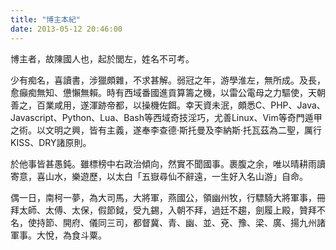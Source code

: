```yaml
---
title: "博主本紀"
date: 2013-05-12 20:46:00
---
```

<span style="display:none">
http://pic.yupoo.com/leninlee/CRoI5EyI/small.jpg
</span>

博主者，故陳國人也，起於閭左，姓名不可考。

少有痴名，喜讀書，涉獵頗雜，不求甚解。弱冠之年，游學淮左，無所成。及長，愈癲痴無知、憊懶無賴。時有西域番國進貢算籌之機，以雷公電母之力驅使，天朝善之，百業咸用，遂渾跡帝都，以操機佐餌。幸天資未泯，頗悉C、PHP、Java、Javascript、Python、Lua、Bash等西域奇技淫巧，尤善Linux、Vim等奇門遁甲之術。以文明之興，皆有主義，遂奉李查德·斯托曼及李納斯·托瓦茲為二聖，厲行KISS、DRY諸原則。

於他事皆甚愚鈍。雖標榜中右政治傾向，然實不聞國事。裹腹之余，唯以晴耕雨讀寄意，喜山水，樂遊歷，以太白「五嶽尋仙不辭遠，一生好入名山游」自命。

偶一日，南柯一夢，為大司馬，大將軍，燕國公，領幽州牧，行驃騎大將軍事，冊拜太師、太傅、太保，假節鉞，受九錫，入朝不拜，過廷不趨，劍履上殿，贊拜不名，使持節、開府、儀同三司，都督冀、青、幽、並、兗、豫、梁、廣、揚九州諸軍事。大悅，為食斗粟。
